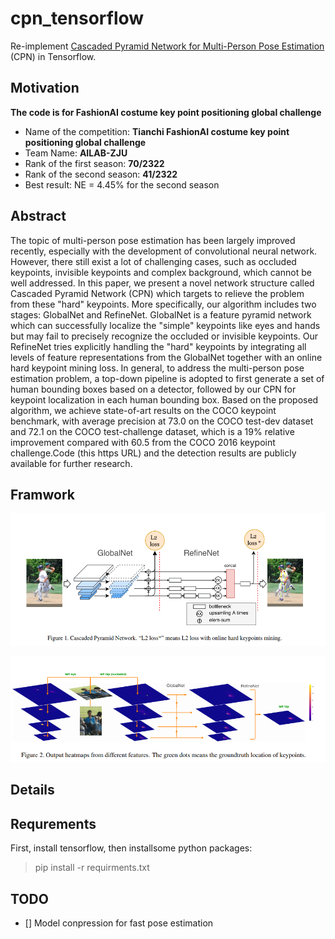 # cpn_tensorflow

Re-implement [Cascaded Pyramid Network for Multi-Person Pose Estimation](https://arxiv.org/abs/1711.07319) (CPN) in Tensorflow.

## Motivation

**The code is for FashionAI costume key point positioning global challenge**
- Name of the competition: **Tianchi FashionAI costume key point positioning global challenge**
- Team Name: **AILAB-ZJU**
- Rank of the first season: **70/2322**
- Rank of the second season: **41/2322**
- Best result: NE = 4.45% for the second season

## Abstract

The topic of multi-person pose estimation has been largely improved recently, especially with the development of convolutional neural network. However, there still exist a lot of challenging cases, such as occluded keypoints, invisible keypoints and complex background, which cannot be well addressed. In this paper, we present a novel network structure called Cascaded Pyramid Network (CPN) which targets to relieve the problem from these "hard" keypoints. More specifically, our algorithm includes two stages: GlobalNet and RefineNet. GlobalNet is a feature pyramid network which can successfully localize the "simple" keypoints like eyes and hands but may fail to precisely recognize the occluded or invisible keypoints. Our RefineNet tries explicitly handling the "hard" keypoints by integrating all levels of feature representations from the GlobalNet together with an online hard keypoint mining loss. In general, to address the multi-person pose estimation problem, a top-down pipeline is adopted to first generate a set of human bounding boxes based on a detector, followed by our CPN for keypoint localization in each human bounding box. Based on the proposed algorithm, we achieve state-of-art results on the COCO keypoint benchmark, with average precision at 73.0 on the COCO test-dev dataset and 72.1 on the COCO test-challenge dataset, which is a 19% relative improvement compared with 60.5 from the COCO 2016 keypoint challenge.Code (this https URL) and the detection results are publicly available for further research.

## Framwork

![framwork1](framwork1.png)

![framwork2](framwork2.png)

## Details

## Requrements

First, install tensorflow, then installsome python packages:

>pip install -r requirments.txt

## TODO

- [] Model conpression for fast pose estimation




